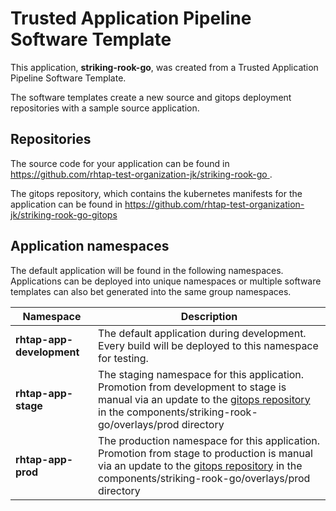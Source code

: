 # Trusted Application Pipeline Software Template

This application, **striking-rook-go**, was created from a Trusted Application Pipeline Software Template.

The software templates create a new source and gitops deployment repositories with a sample source application. 

## Repositories

The source code for your application can be found in [https://github.com/rhtap-test-organization-jk/striking-rook-go ](https://github.com/rhtap-test-organization-jk/striking-rook-go ).
 
The gitops repository, which contains the kubernetes manifests for the application can be found in 
[https://github.com/rhtap-test-organization-jk/striking-rook-go-gitops ](https://github.com/rhtap-test-organization-jk/striking-rook-go-gitops ) 

## Application namespaces 

The default application will be found in the following namespaces. Applications can be deployed into unique namespaces or multiple software templates can also bet generated into the same group namespaces.  

|  Namespace   |  Description   |  
| -------- | -------- |   
| **rhtap-app-development** | The default application during development. Every build will be deployed to this namespace for testing. | 
| **rhtap-app-stage** | The staging namespace for this application. Promotion from development to stage is manual via an update to the [gitops repository](https://github.com/rhtap-test-organization-jk/striking-rook-go-gitops ) in the components/striking-rook-go/overlays/prod directory |  
| **rhtap-app-prod** | The production namespace for this application. Promotion from stage to production is manual via an update to the [gitops repository](https://github.com/rhtap-test-organization-jk/striking-rook-go-gitops ) in the components/striking-rook-go/overlays/prod directory | 